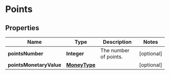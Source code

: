 # Points

## Properties
Name | Type | Description | Notes
------------ | ------------- | ------------- | -------------
**pointsNumber** | **Integer** | The number of points. |  [optional]
**pointsMonetaryValue** | [**MoneyType**](MoneyType.md) |  |  [optional]

